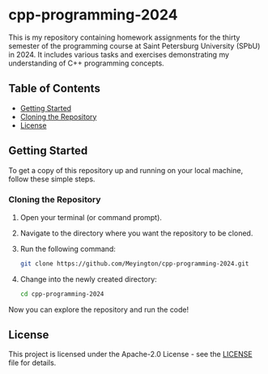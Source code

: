 # cpp-programming-2024

This is my repository containing homework assignments for the thirty semester of the programming course at Saint Petersburg University (SPbU) in 2024. It includes various tasks and exercises demonstrating my understanding of C++ programming concepts.

## Table of Contents
- [Getting Started](#getting-started)
- [Cloning the Repository](#cloning-the-repository)
- [License](#license)

## Getting Started

To get a copy of this repository up and running on your local machine, follow these simple steps.

### Cloning the Repository

1. Open your terminal (or command prompt).
2. Navigate to the directory where you want the repository to be cloned.
3. Run the following command:

   ```bash
   git clone https://github.com/Meyington/cpp-programming-2024.git
   ```

4. Change into the newly created directory:

   ```bash
   cd cpp-programming-2024
   ```

Now you can explore the repository and run the code!

## License

This project is licensed under the Apache-2.0 License - see the [LICENSE](LICENSE) file for details.

